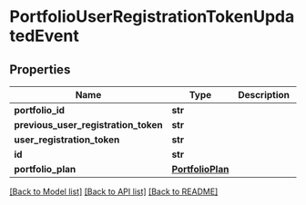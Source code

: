 # PortfolioUserRegistrationTokenUpdatedEvent

## Properties
Name | Type | Description | Notes
------------ | ------------- | ------------- | -------------
**portfolio_id** | **str** |  | [optional] 
**previous_user_registration_token** | **str** |  | [optional] 
**user_registration_token** | **str** |  | [optional] 
**id** | **str** |  | [optional] 
**portfolio_plan** | [**PortfolioPlan**](PortfolioPlan.md) |  | [optional] 

[[Back to Model list]](../README.md#documentation-for-models) [[Back to API list]](../README.md#documentation-for-api-endpoints) [[Back to README]](../README.md)


